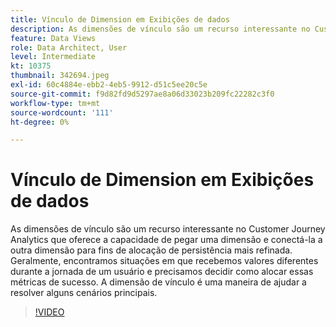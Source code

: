 ```yaml
---
title: Vínculo de Dimension em Exibições de dados
description: As dimensões de vínculo são um recurso interessante no Customer Journey Analytics que oferece a capacidade de pegar uma dimensão e conectá-la a outra dimensão de... (as descrições devem ter entre 60 e 160 caracteres)
feature: Data Views
role: Data Architect, User
level: Intermediate
kt: 10375
thumbnail: 342694.jpeg
exl-id: 60c4884e-ebb2-4eb5-9912-d51c5ee20c5e
source-git-commit: f9d82fd9d5297ae8a06d33023b209fc22282c3f0
workflow-type: tm+mt
source-wordcount: '111'
ht-degree: 0%

---
```


# Vínculo de Dimension em Exibições de dados

As dimensões de vínculo são um recurso interessante no Customer Journey Analytics que oferece a capacidade de pegar uma dimensão e conectá-la a outra dimensão para fins de alocação de persistência mais refinada. Geralmente, encontramos situações em que recebemos valores diferentes durante a jornada de um usuário e precisamos decidir como alocar essas métricas de sucesso. A dimensão de vínculo é uma maneira de ajudar a resolver alguns cenários principais.

>[!VIDEO](https://video.tv.adobe.com/v/342694/?quality=12&learn=on)
